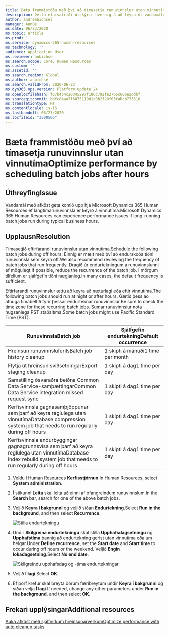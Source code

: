 ```yaml
---
title: Bæta frammistöðu með því að tímasetja runuvinnslur utan vinnutíma
description: Þetta efnisatriði útskýrir hvernig á að leysa úr vandamálum sem tengjast afköstum með Microsoft Dynamics 365 Human Resources með því að tímasetja langtímarunuvinnslu eftir vinnutíma.
author: andreabichsel
manager: AnnBe
ms.date: 06/23/2020
ms.topic: article
ms.prod: ''
ms.service: dynamics-365-human-resources
ms.technology: ''
audience: Application User
ms.reviewer: anbichse
ms.search.scope: Core, Human Resources
ms.custom: ''
ms.assetid: ''
ms.search.region: Global
ms.author: anbichse
ms.search.validFrom: 2020-06-23
ms.dyn365.ops.version: Platform update 24
ms.openlocfilehash: f67b4b4c20345297f186c792fe2766c686e2ddbf
ms.sourcegitcommit: bdfc84aa7f607511981c0b2f20f03fabcb773510
ms.translationtype: HT
ms.contentlocale: is-IS
ms.lasthandoff: 06/23/2020
ms.locfileid: "3500506"
---
```

# <a name="optimize-performance-by-scheduling-batch-jobs-after-hours"></a><span data-ttu-id="c62b1-103">Bæta frammistöðu með því að tímasetja runuvinnslur utan vinnutíma</span><span class="sxs-lookup"><span data-stu-id="c62b1-103">Optimize performance by scheduling batch jobs after hours</span></span>

## <a name="issue"></a><span data-ttu-id="c62b1-104">Úthreyfing</span><span class="sxs-lookup"><span data-stu-id="c62b1-104">Issue</span></span>

<span data-ttu-id="c62b1-105">Vandamál með afköst geta komið upp hjá Microsoft Dynamics 365 Human Resources ef langtímarunuvinnsla er keyrð á vinnutíma.</span><span class="sxs-lookup"><span data-stu-id="c62b1-105">Microsoft Dynamics 365 Human Resources can experience performance issues if long-running batch jobs run during typical business hours.</span></span>

## <a name="resolution"></a><span data-ttu-id="c62b1-106">Upplausn</span><span class="sxs-lookup"><span data-stu-id="c62b1-106">Resolution</span></span>

<span data-ttu-id="c62b1-107">Tímasetjið eftirfarandi runuvinnslur utan vinnutíma.</span><span class="sxs-lookup"><span data-stu-id="c62b1-107">Schedule the following batch jobs during off hours.</span></span> <span data-ttu-id="c62b1-108">Einnig er mælt með því að endurskoða tíðni runuvinnsla sem keyra oft.</span><span class="sxs-lookup"><span data-stu-id="c62b1-108">We also recommend reviewing the frequency of batch jobs that run frequently.</span></span> <span data-ttu-id="c62b1-109">Dragið úr endurtekningum á runuvinnslunni ef mögulegt.</span><span class="sxs-lookup"><span data-stu-id="c62b1-109">If possible, reduce the recurrence of the batch job.</span></span> <span data-ttu-id="c62b1-110">Í mörgum tilfellum er sjálfgefin tíðni nægjanleg.</span><span class="sxs-lookup"><span data-stu-id="c62b1-110">In many cases, the default frequency is sufficient.</span></span>

<span data-ttu-id="c62b1-111">Eftirfarandi runuvinnslur ættu að keyra að næturlagi eða eftir vinnutíma.</span><span class="sxs-lookup"><span data-stu-id="c62b1-111">The following batch jobs should run at night or after hours.</span></span> <span data-ttu-id="c62b1-112">Gætið þess að athuga tímabeltið fyrir þessar endurteknar runuvinnslur.</span><span class="sxs-lookup"><span data-stu-id="c62b1-112">Be sure to check the time zone for these recurring batch jobs.</span></span> <span data-ttu-id="c62b1-113">Sumar runuvinnslur nota hugsanlega PST staðaltíma.</span><span class="sxs-lookup"><span data-stu-id="c62b1-113">Some batch jobs might use Pacific Standard Time (PST).</span></span>

| <span data-ttu-id="c62b1-114">Runuvinnsla</span><span class="sxs-lookup"><span data-stu-id="c62b1-114">Batch job</span></span> | <span data-ttu-id="c62b1-115">Sjálfgefin endurtekning</span><span class="sxs-lookup"><span data-stu-id="c62b1-115">Default occurrence</span></span> |
| --- | --- |
| <span data-ttu-id="c62b1-116">Hreinsun runuvinnsluferils</span><span class="sxs-lookup"><span data-stu-id="c62b1-116">Batch job history cleanup</span></span> | <span data-ttu-id="c62b1-117">1 skipti á mánuði</span><span class="sxs-lookup"><span data-stu-id="c62b1-117">1 time per month</span></span> |
| <span data-ttu-id="c62b1-118">Flytja út hreinsun sviðsetningar</span><span class="sxs-lookup"><span data-stu-id="c62b1-118">Export staging cleanup</span></span> | <span data-ttu-id="c62b1-119">1 skipti á dag</span><span class="sxs-lookup"><span data-stu-id="c62b1-119">1 time per day</span></span> |
| <span data-ttu-id="c62b1-120">Samstilling ósvaraðra beiðna Common Data Service-samþættingar</span><span class="sxs-lookup"><span data-stu-id="c62b1-120">Common Data Service integration missed request sync</span></span> | <span data-ttu-id="c62b1-121">1 skipti á dag</span><span class="sxs-lookup"><span data-stu-id="c62b1-121">1 time per day</span></span> |
| <span data-ttu-id="c62b1-122">Kerfisvinnsla gagnasamþjöppunar sem þarf að keyra reglulega utan vinnutíma</span><span class="sxs-lookup"><span data-stu-id="c62b1-122">Database compression system job that needs to run regularly during off hours</span></span> | <span data-ttu-id="c62b1-123">1 skipti á dag</span><span class="sxs-lookup"><span data-stu-id="c62b1-123">1 time per day</span></span> |
| <span data-ttu-id="c62b1-124">Kerfisvinnsla endurbyggingar gagnagrunnsvísa sem þarf að keyra reglulega utan vinnutíma</span><span class="sxs-lookup"><span data-stu-id="c62b1-124">Database index rebuild system job that needs to run regularly during off hours</span></span> | <span data-ttu-id="c62b1-125">1 skipti á dag</span><span class="sxs-lookup"><span data-stu-id="c62b1-125">1 time per day</span></span> |

1. <span data-ttu-id="c62b1-126">Veldu í Human Resources **Kerfisstjórnun**.</span><span class="sxs-lookup"><span data-stu-id="c62b1-126">In Human Resources, select **System administration**.</span></span>

2. <span data-ttu-id="c62b1-127">Í stikunni **Leita** skal leita að einni af ofangreindum runuvinnslum.</span><span class="sxs-lookup"><span data-stu-id="c62b1-127">In the **Search** bar, search for one of the above batch jobs.</span></span>

3. <span data-ttu-id="c62b1-128">Veljið **Keyra í bakgrunni** og veljið síðan **Endurtekning**.</span><span class="sxs-lookup"><span data-stu-id="c62b1-128">Select **Run in the background**, and then select **Recurrence**.</span></span>

   ![Stilla endurtekningu](media/talent-batch-history-cleanup-recurrence.png)

4. <span data-ttu-id="c62b1-130">Undir **Skilgreina endurtekningu** skal stilla **Upphafsdagsetningu** og **Upphafstíma** þannig að endurtekning gerist utan vinnutíma eða um helgar.</span><span class="sxs-lookup"><span data-stu-id="c62b1-130">Under **Define recurrence**, set the **Start date** and **Start time** to occur during off hours or the weekend.</span></span> <span data-ttu-id="c62b1-131">Veljið **Engin lokadagsetning**.</span><span class="sxs-lookup"><span data-stu-id="c62b1-131">Select **No end date**.</span></span> 

   ![Skilgreindu upphafsdag og -tíma endurtekningar](media/talent-batch-history-cleanup-define-recurrence.png)

5. <span data-ttu-id="c62b1-133">Veljið **Í lagi**.</span><span class="sxs-lookup"><span data-stu-id="c62b1-133">Select **OK**.</span></span>

6. <span data-ttu-id="c62b1-134">Ef þörf krefur skal breyta öðrum færibreytum undir **Keyra í bakgrunni** og síðan velja **Í lagi**.</span><span class="sxs-lookup"><span data-stu-id="c62b1-134">If needed, change any other parameters under **Run in the background**, and then select **OK**.</span></span>

## <a name="additional-resources"></a><span data-ttu-id="c62b1-135">Frekari upplýsingar</span><span class="sxs-lookup"><span data-stu-id="c62b1-135">Additional resources</span></span>

[<span data-ttu-id="c62b1-136">Auka afköst með sjálfvirkum hreinsunarverkum</span><span class="sxs-lookup"><span data-stu-id="c62b1-136">Optimize performance with auto cleanup tasks</span></span>](hr-admin-troubleshooting-batch-history.md)
